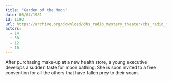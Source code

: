 ```yaml
---
title: "Garden of the Moon"
date: 05/04/1981
id: 1193
url: https://archive.org/download/cbs_radio_mystery_theater/cbs_radio_mystery_theater-1151-1200.zip/cbs_radio_mystery_theater-1151-1200%2Fcbsrmt_1193_garden_of_the_moon.mp3
actors:
  - 14
  - 58
  - 12
  - 10
---
```

After purchasing make-up at a new health store, a young executive develops a sudden taste for moon bathing. She is soon invited to a free convention for all the others that have fallen prey to their scam.